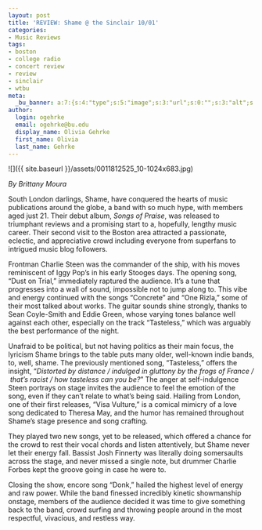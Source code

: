 ```yaml
---
layout: post
title: 'REVIEW: Shame @ the Sinclair 10/01'
categories:
- Music Reviews
tags:
- boston
- college radio
- concert review
- review
- sinclair
- wtbu
meta:
  _bu_banner: a:7:{s:4:"type";s:5:"image";s:3:"url";s:0:"";s:3:"alt";s:0:"";s:7:"post_id";s:0:"";s:4:"html";s:0:"";s:8:"position";s:12:"contentWidth";s:7:"caption";s:0:"";}
author:
  login: ogehrke
  email: ogehrke@bu.edu
  display_name: Olivia Gehrke
  first_name: Olivia
  last_name: Gehrke
---
```

![]({{ site.baseurl }}/assets/0011812525_10-1024x683.jpg)

_By Brittany Moura_

South London darlings, Shame, have conquered the hearts of music publications around the globe, a band with so much hype, with members aged just 21. Their debut album, _Songs of Praise_, was released to triumphant reviews and a promising start to a, hopefully, lengthy music career. Their second visit to the Boston area attracted a passionate, eclectic, and appreciative crowd including everyone from superfans to intrigued music blog followers.

Frontman Charlie Steen was the commander of the ship, with his moves reminiscent of Iggy Pop’s in his early Stooges days. The opening song, “Dust on Trial,” immediately raptured the audience. It’s a tune that progresses into a wall of sound, impossible not to jump along to. This vibe and energy continued with the songs “Concrete” and “One Rizla,” some of their most talked about works. The guitar sounds shine strongly, thanks to Sean Coyle-Smith and Eddie Green, whose varying tones balance well against each other, especially on the track “Tasteless,” which was arguably the best performance of the night.

Unafraid to be political, but not having politics as their main focus, the lyricism Shame brings to the table puts many older, well-known indie bands, to, well, shame. The previously mentioned song, “Tasteless,” offers the insight, “_Distorted by distance / indulged in gluttony by the frogs of France /  that’s racist / how tasteless can you be?_” The anger at self-indulgence Steen portrays on stage invites the audience to feel the emotion of the song, even if they can’t relate to what’s being said. Hailing from London, one of their first releases, “Visa Vulture,” is a comical mimicry of a love song dedicated to Theresa May, and the humor has remained throughout Shame’s stage presence and song crafting.

They played two new songs, yet to be released, which offered a chance for the crowd to rest their vocal chords and listen attentively, but Shame never let their energy fall. Bassist Josh Finnerty was literally doing somersaults across the stage, and never missed a single note, but drummer Charlie Forbes kept the groove going in case he were to.

Closing the show, encore song “Donk,” hailed the highest level of energy and raw power. While the band finessed incredibly kinetic showmanship onstage, members of the audience decided it was time to give something back to the band, crowd surfing and throwing people around in the most respectful, vivacious, and restless way.